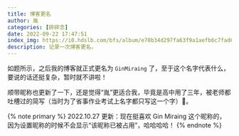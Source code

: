 ```yaml
---
title: 博客更名
author: 胤
categories: [碎碎念]
date: 2022-09-22 17:47:51
index_img: https://i0.hdslb.com/bfs/album/e70b34d297fa63f9a1aefb6c7fad6cb1b54185f3.png@600w.webp
description: 记录一次博客更名。
---
```


如题所示，之后我的博客就正式更名为 `GinMiraing` 了，至于这个名字代表什么，要说的话还挺复杂，暂时就不讲啦！

顺带昵称也更新了一下，还是觉得“胤”更适合我，毕竟是高中用了三年，被老师都吐槽过的简写（当时为了省事作业考试上名字都只写这一个字）🤣。

{% note primary %}
2022.10.27 更新：现在挺喜欢 Gin Miraing 这个昵称的，因为设置昵称的时候不会显示“该昵称已被占用”，哈哈哈哈！
{% endnote %}